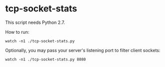 
# tcp-socket-stats

This script needs Python 2.7.

How to run:

    watch -n1 ./tcp-socket-stats.py

Optionally, you may pass your server's listening port to filter client sockets:

    watch -n1 ./tcp-socket-stats.py 8080
